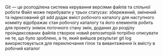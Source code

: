 Git — це розподілена система керування версіями файлів та спільної роботи
Файл може перебувати у трьох статусах: збережений, змінений та індексований
git add додає вміст робочого каталогу для наступного комміту
відображає стан робочогу каталогу та його елементів
робить для проекту знімок поточного стану змін, доданих до розділу проіндексованих файлів
створює новий репозиторій
потрібно описувати не те, що було зроблено, а те, який вийшов результат
git log
використовується для переключання гілок та вивантаження їх вмісту в робочий каталог
